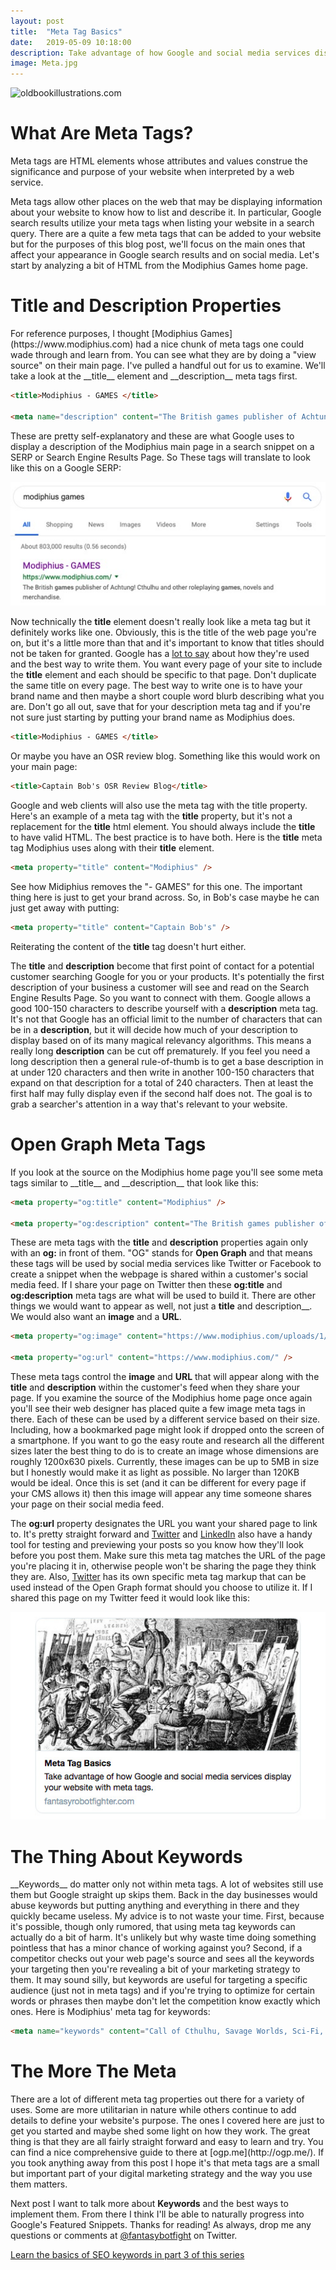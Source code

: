 ```yaml
---
layout: post
title:  "Meta Tag Basics"
date:   2019-05-09 10:18:00
description: Take advantage of how Google and social media services display your website with meta tags.
image: Meta.jpg
---
```


![oldbookillustrations.com](https://fantasyrobotfighter.github.io/assets/images/Meta.jpg)

<h1>What Are Meta Tags?</h1>
Meta tags are HTML elements whose attributes and values construe the significance and purpose of your website when interpreted by a web service. 

Meta tags allow other places on the web that may be displaying information about your website to know how to list and describe it. In particular, Google search results utilize your meta tags when listing your website in a search query. There are a quite a few meta tags that can be added to your website but for the purposes of this blog post, we'll focus on the main ones that affect your appearance in Google search results and on social media. Let's start by analyzing a bit of HTML from the Modiphius Games home page.

<h1>Title and Description Properties</h1>
For reference purposes, I thought [Modiphius Games](https://www.modiphius.com) had a nice chunk of meta tags one could wade through and learn from. You can see what they are by doing a "view source" on their main page. I've pulled a handful out for us to examine. We'll take a look at the __title__ element and __description__ meta tags first.

```html
<title>Modiphius - GAMES </title>

<meta name="description" content="The British games publisher of Achtung! Cthulhu and other roleplaying games, novels and merchandise" />
```

These are pretty self-explanatory and these are what Google uses to display a description of the Modiphius main page in a search snippet on a SERP or Search Engine Results Page. So These tags will translate to look like this on a Google SERP:

![Meta Tag Results](/assets/images/ModiphiusResult.jpg)

Now technically the __title__ element doesn't really look like a meta tag but it definitely works like one. Obviously, this is the title of the web page you're on, but it's a little more than that and it's important to know that titles should not be taken for granted. Google has a [lot to say](https://support.google.com/webmasters/answer/35624?hl=en) about how they're used and the best way to write them. You want every page of your site to include the __title__ element and each should be specific to that page. Don't duplicate the same title on every page. The best way to write one is to have your brand name and then maybe a short couple word blurb describing what you are. Don't go all out, save that for your description meta tag and if you're not sure just starting by putting your brand name as Modiphius does.

```html
<title>Modiphius - GAMES </title>
```

Or maybe you have an OSR review blog. Something like this would work on your main page:

```html
<title>Captain Bob's OSR Review Blog</title>
```

Google and web clients will also use the meta tag with the title property. Here's an example of a meta tag with the __title__ property, but it's not a replacement for the __title__ html element. You should always include the __title__ to have valid HTML. The best practice is to have both. Here is the __title__ meta tag Modiphius uses along with their __title__ element.

```html
<meta property="title" content="Modiphius" />
```
See how Midiphius removes the "- GAMES" for this one. The important thing here is just to get your brand across. So, in Bob's case maybe he can just get away with putting:

```html
<meta property="title" content="Captain Bob's" />
```
Reiterating the content of the __title__ tag doesn't hurt either.

The __title__ and __description__ become that first point of contact for a potential customer searching Google for you or your products. It's potentially the first description of your business a customer will see and read on the Search Engine Results Page. So you want to connect with them. Google allows a good 100-150 characters to describe yourself with a __description__ meta tag. It's not that Google has an official limit to the number of characters that can be in a __description__, but it will decide how much of your description to display based on of its many magical relevancy algorithms. This means a really long __description__ can be cut off prematurely. If you feel you need a long description then a general rule-of-thumb is to get a base description in at under 120 characters and then write in another 100-150 characters that expand on that description for a total of 240 characters. Then at least the first half may fully display even if the second half does not. The goal is to grab a searcher's attention in a way that's relevant to your website. 

<h1>Open Graph Meta Tags</h1>
If you look at the source on the Modiphius home page you'll see some meta tags similar to __title__ and __description__ that look like this:

```html
<meta property="og:title" content="Modiphius" />

<meta property="og:description" content="The British games publisher of Achtung! Cthulhu and other roleplaying games, novels and merchandise" />
```

These are meta tags with the __title__ and __description__ properties again only with an __og:__ in front of them. "OG" stands for __Open Graph__ and that means these tags will be used by social media services like Twitter or Facebook to create a snippet when the webpage is shared within a customer's social media feed. If I share your page on Twitter then these __og:title__ and __og:description__ meta tags are what will be used to build it. There are other things we would want to appear as well, not just a __title__ and description__.  We would also want an __image__ and a __URL__.

```html
<meta property="og:image" content="https://www.modiphius.com/uploads/1/4/0/6/14062642/2635870_orig.png" />

<meta property="og:url" content="https://www.modiphius.com/" />
```

These meta tags control the __image__ and __URL__ that will appear along with the __title__ and __description__ within the customer's feed when they share your page. If you examine the source of the Modiphius home page once again you'll see their web designer has placed quite a few image meta tags in there. Each of these can be used by a different service based on their size. Including, how a bookmarked page might look if dropped onto the screen of a smartphone. If you want to go the easy route and research all the different sizes later the best thing to do is to create an image whose dimensions are roughly 1200x630 pixels. Currently, these images can be up to 5MB in size but I honestly would make it as light as possible. No larger than 120KB would be ideal. Once this is set (and it can be different for every page if your CMS allows it) then this image will appear any time someone shares your page on their social media feed. 

The __og:url__ property designates the URL you want your shared page to link to. It's pretty straight forward and [Twitter](https://cards-dev.twitter.com/validator) and [LinkedIn](https://www.linkedin.com/post-inspector/inspect/) also have a handy tool for testing and previewing your posts so you know how they'll look before you post them. Make sure this meta tag matches the URL of the page you're placing it in, otherwise people won't be sharing the page they think they are. Also, [Twitter](https://developer.twitter.com/en/docs/tweets/optimize-with-cards/overview/markup.html) has its own specific meta tag markup that can be used instead of the Open Graph format should you choose to utilize it. If I shared this page on my Twitter feed it would look like this:

![This page shared on Twitter](/assets/images/SharedPage.jpg)

<h1>The Thing About Keywords</h1>
__Keywords__ do matter only not within meta tags. A lot of websites still use them but Google straight up skips them. Back in the day businesses would abuse keywords but putting anything and everything in there and they quickly became useless. My advice is to not waste your time. First, because it's possible, though only rumored, that using meta tag keywords can actually do a bit of harm. It's unlikely but why waste time doing something pointless that has a minor chance of working against you? Second, if a competitor checks out your web page's source and sees all the keywords your targeting then you're revealing a bit of your marketing strategy to them. It may sound silly, but keywords are useful for targeting a specific audience (just not in meta tags) and if you're trying to optimize for certain words or phrases then maybe don't let the competition know exactly which ones. Here is Modiphius' meta tag for keywords:

```html
<meta name="keywords" content="Call of Cthulhu, Savage Worlds, Sci-Fi, Horror, Trail of Cthulhu, HP Lovecraft, Achtung! Cthulhu, Cthulhu, WW2, WWII, World War 2, Secret War, Nazi Antarctic Base" />
```

<h1>The More The Meta</h1>
There are a lot of different meta tag properties out there for a variety of uses. Some are more utilitarian in nature while others continue to add details to define your website's purpose. The ones I covered here are just to get you started and maybe shed some light on how they work. The great thing is that they are all fairly straight forward and easy to learn and try. You can find a nice comprehensive guide to there at [ogp.me](http://ogp.me/). If you took anything away from this post I hope it's that meta tags are a small but important part of your digital marketing strategy and the way you use them matters.

Next post I want to talk more about __Keywords__ and the best ways to implement them. From there I think I'll be able to naturally progress into Google's Featured Snippets. Thanks for reading! As always, drop me any questions or comments at [@fantasybotfight](https://twitter.com/FantasyBotFight) on Twitter.

<script type="application/ld+json">
{ "@context": "https://schema.org", 
 "@type": "BlogPosting",
 "mainEntityOfPage": {
        "@type": "WebPage",
        "@id": "https://www.fantasyrobotfighter.com/2019/Meta-Tag-Basics/"
      },
 "headline": "SEO for Indie Game Designers - Part 2 - Meta Tag Basics",
 "alternativeHeadline": "Take advantage of how Google and social media services display your website with meta tags.",
 "image": "https://www.fantasyrobotfighter.com/assets/images/PocketPerspective.png",
 "genre": "CreativeWork", 
 "keywords": "Search Engine Optimization SEO RPG Indie Game Design", 
 "wordcount": "1350",
 "publisher": {	
 		"@type": "Organization",
        "name": "Fantasy Robot Fighter",
		"url": "http://www.fantasyrobotfighter.com",
		"logo": {
		    "@type": "ImageObject",
		    "url": "https://www.fantasyrobotfighter.com/assets/images/avatar.png",
		    "width": 80,
		    "height": 80
		}
    },
 "datePublished": "2019-05-09",
 "dateCreated": "2019-05-09",
 "dateModified": "2019-05-09",
 "description": "What are meta tags?",
 "articleBody": "Meta tags allow other places on the web that may be displaying information about your website to know how to list and describe it. In particular, Google search results utilize your meta tags when listing your website in a search query. There are a quite a few meta tags that can be added to your website but for the purposes of this blog post, we'll focus on the main ones that affect your appearance in Google search results and on social media. Let's start by analyzing a bit of HTML from the Modiphius Games home page.",
   "author": {
    "@type": "Person",
    "name": "Ryan Buller"
  }
 }
</script>

[Learn the basics of SEO keywords in part 3 of this series](https://www.fantasyrobotfighter.com/2019/SEO-andß-Keywords/)

[jekyll-gh]: https://github.com/mojombo/jekyll
[jekyll]:    http://jekyllrb.com
